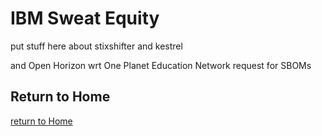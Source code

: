# IBM Sweat Equity

put stuff here about stixshifter and kestrel

and Open Horizon wrt One Planet Education Network request for SBOMs


## Return to Home
[return to Home](../../index.md)
